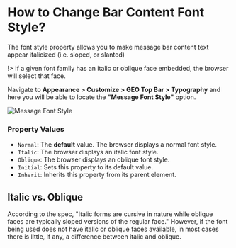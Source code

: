 # How to Change Bar Content Font Style?

The font style property allows you to make message bar content text appear italicized (i.e. sloped, or slanted)

!> If a given font family has an italic or oblique face embedded, the browser will select that face.

Navigate to **Appearance > Customize > GEO Top Bar > Typography** and here you will be able to locate the **"Message Font Style"** option.

![Message Font Style](http://res.cloudinary.com/mypreview/image/upload/v1492212315/message-font-style_medo2a.gif)

### Property Values

* ```Normal```:  The **default** value. The browser displays a normal font style.
* ```Italic```: The browser displays an italic font style.
* ```Oblique```: The browser displays an oblique font style.
* ```Initial```: Sets this property to its default value.
* ```Inherit```: Inherits this property from its parent element.

## Italic vs. Oblique

According to the spec, "Italic forms are cursive in nature while oblique faces are typically sloped versions of the regular face." However, if the font being used does not have italic or oblique faces available, in most cases there is little, if any, a difference between italic and oblique.
